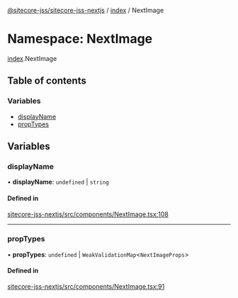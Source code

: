 [@sitecore-jss/sitecore-jss-nextjs](../README.md) / [index](index.md) / NextImage

# Namespace: NextImage

[index](index.md).NextImage

## Table of contents

### Variables

- [displayName](index.NextImage.md#displayname)
- [propTypes](index.NextImage.md#proptypes)

## Variables

### displayName

• **displayName**: `undefined` \| `string`

#### Defined in

[sitecore-jss-nextjs/src/components/NextImage.tsx:108](https://github.com/Sitecore/jss/blob/3cc9d032c/packages/sitecore-jss-nextjs/src/components/NextImage.tsx#L108)

___

### propTypes

• **propTypes**: `undefined` \| `WeakValidationMap`\<`NextImageProps`\>

#### Defined in

[sitecore-jss-nextjs/src/components/NextImage.tsx:91](https://github.com/Sitecore/jss/blob/3cc9d032c/packages/sitecore-jss-nextjs/src/components/NextImage.tsx#L91)
